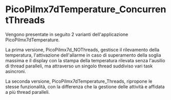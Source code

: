 # PicoPiImx7dTemperature_ConcurrentThreads
Vengono presentate in seguito 2 varianti dell'applicazione PicoPiImx7dTemperature.

La prima versione, PicoPiImx7d_NOThreads, gestisce il rilevamento della temperatura, l'attivazione dell'allarme in caso di
superamento della soglia massima e il display con la stampa della temperatura rilevata senza l'ausilio di thread paralleli, ma 
attraverso un singolo thread suddiviso vari task asincroni.

La seconda versione, PicoPiImx7dTemperature_Threads, ripropone le stesse funzionalità, con la differenza che la gestione delle attività e affidata a più thread paralleli.
